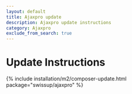 ```yaml
---
layout: default
title: Ajaxpro update
description: Ajaxpro update instructions
category: Ajaxpro
exclude_from_search: true
---
```


# Update Instructions

{% include installation/m2/composer-update.html package="swissup/ajaxpro" %}

